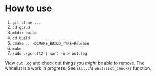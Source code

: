 # How to use

1. `git clone ...`
2. `cd gcrud`
3. `mkdir build`
4. `cd build`
5. `cmake .. -DCMAKE_BUILD_TYPE=Release`
6. `make`
7. `sudo ./gcruft2 | sort -u > out.log`

View `out.log` and check out things you *might* be able to remove. The whitelist is a work in progress. See `util.c`'s `whitelist_check()` function.
